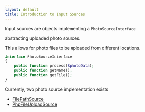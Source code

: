 ```yaml
---
layout: default
title: Introduction to Input Sources
---
```


Input sources are objects implementing a `PhotoSourceInterface`

abstracting uploaded photo sources.

This allows for photo files to be uploaded from different locations.

```php
interface PhotoSourceInterface
{
    public function process($photoData);
    public function getName();
    public function getFile();
}
```

Currently, two photo source implementation exists

* [FilePathSource](/docs/file-path-source/)
* [PhpFileUploadSource](/docs/file-upload-source/)

